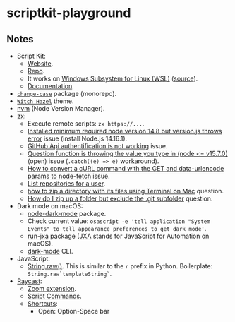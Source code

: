 # scriptkit-playground

## Notes

- Script Kit:
  - [Website](https://scriptkit.app/).
  - [Repo](https://github.com/johnlindquist/kit).
  - It works on [Windows Subsystem for Linux (WSL)](https://docs.microsoft.com/en-us/windows/wsl/install-win10) ([source](https://github.com/johnlindquist/kit/discussions/13)).
  - [Documentation](https://github.com/johnlindquist/kit/tree/main/src/lib).
- [`change-case`](https://github.com/blakeembrey/change-case) package (monorepo).
- [`Witch Hazel`](https://witchhazel.thea.codes/) theme.
- [nvm](https://github.com/nvm-sh/nvm) (Node Version Manager).
- [zx](https://github.com/google/zx):
  - Execute remote scripts: `zx https://...`.
  - [Installed minimum required node version 14.8 but version.js throws error](https://github.com/google/zx/issues/23) issue (install Node.js 14.16.1).
  - [GitHub Api authentification is not working](https://github.com/node-fetch/node-fetch/issues/774) issue.
  - [Question function is throwing the value you type in (node <= v15.7.0)](https://github.com/google/zx/issues/36) (open) issue (`.catch((e) => e)` workaround).
  - [How to convert a cURL command with the GET and data-urlencode params to node-fetch](https://github.com/node-fetch/node-fetch/issues/492) issue.
  - [List repositories for a user](https://docs.github.com/en/rest/reference/repos#list-repositories-for-a-user).
  - [how to zip a directory with its files using Terminal on Mac](https://superuser.com/questions/1000810/how-to-zip-a-directory-with-its-files-using-terminal-on-mac) question.
  - [How do I zip up a folder but exclude the .git subfolder](https://askubuntu.com/questions/28476/how-do-i-zip-up-a-folder-but-exclude-the-git-subfolder) question.
- Dark mode on macOS:
  - [node-dark-mode](https://github.com/sindresorhus/node-dark-mode) package.
  - Check current value: `osascript -e 'tell application "System Events" to tell appearance preferences to get dark mode'`.
  - [run-jxa](https://github.com/sindresorhus/run-jxa) package ([JXA](https://github.com/JXA-Cookbook/JXA-Cookbook) stands for JavaScript for Automation on macOS).
  - [dark-mode](https://github.com/sindresorhus/dark-mode) CLI.
- JavaScript:
  - [String.raw()](https://developer.mozilla.org/en-US/docs/Web/JavaScript/Reference/Global_Objects/String/raw). This is similar to the `r` prefix in Python. Boilerplate: `` String.raw`templateString` ``.
- [Raycast](https://raycast.com/):
  - [Zoom extension](https://raycast.com/extensions/zoom/).
  - [Script Commands](https://github.com/raycast/script-commands).
  - [Shortcuts](https://support.apple.com/en-us/HT201236):
    - Open: Option-Space bar
